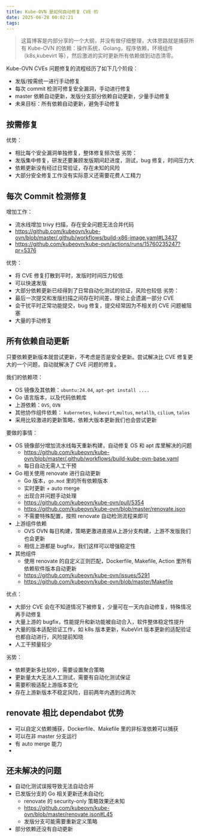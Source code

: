 ```yaml
---
title: Kube-OVN 是如何自动修复 CVE 的
date: 2025-06-28 00:02:21
tags:
---
```


> 这篇博客是内部分享的一个大纲，并没有做仔细整理，大体思路就是捕获所有 Kube-OVN 的依赖：操作系统，Golang，程序依赖，环境组件（k8s,kubevirt 等），然后激进的实时更新所有依赖做到动态清零。

Kube-OVN CVEs 问题修复的流程经历了如下几个阶段：
- 发版/按需统一进行手动修复
- 每次 commit 检测可修复安全漏洞，手动进行修复
- master 依赖自动更新，发版分支部分依赖自动更新，少量手动修复
- 未来目标：所有依赖自动更新，避免手动修复

## 按需修复

优势：
- 相比每个安全漏洞单独修复，整体修复频次低
劣势：
- 发版集中修复，研发还要兼顾发版期间赶进度，测试，bug 修复，时间压力大
- 依赖更新没有经过日常验证，存在未知的风险
- 大部分安全修复工作没有实际意义还需要花费人工精力

## 每次 Commit 检测修复

增加工作：
- 流水线增加 trivy 扫描，存在安全问题无法合并代码
- https://github.com/kubeovn/kube-ovn/blob/master/.github/workflows/build-x86-image.yaml#L3437
- https://github.com/kubeovn/kube-ovn/actions/runs/15760235247?pr=5376

优势：
- 将 CVE 修复打散到平时，发版时时间压力较低
- 可以快速发版
- 大部分依赖更新已经得到了日常自动化测试的验证，风险也较低
劣势：
- 最后一次提交和发版扫描之间存在时间差，理论上会遗漏一部分 CVE
- 会干扰平时正常功能提交，bug 修复，提交经常因为不相关的 CVE 问题被阻塞
- 大量的手动修复

## 所有依赖自动更新

只要依赖更新版本就尝试更新，不考虑是否是安全更新。尝试解决比 CVE 修复更大的一个问题，自动就解决了 CVE 问题的修复。

我们的依赖项：
- OS 镜像及其依赖：`ubuntu:24.04`, `apt-get install ....`
- Go 语言版本，以及代码依赖库
- 上游依赖：`OVS`, `OVN`
- 其他协作组件依赖： `kubernetes`, `kubevirt`,`multus`, `metallb`, `cilium`, `talos`
- 采用比较激进的更新策略，依赖大版本更新我们也会尝试更新


要做的事情：
- OS 镜像部分增加流水线每天重新构建，自动修复 OS 和 apt 库里解决的问题
	- https://github.com/kubeovn/kube-ovn/blob/master/.github/workflows/build-kube-ovn-base.yaml
	- 每日自动无需人工干预
- Go 相关使用 renovate 进行自动更新
	- Go 版本，`go.mod` 里的所有依赖版本
	- 实时更新 + auto merge
	- 出现合并问题手动处理
	- https://github.com/kubeovn/kube-ovn/pull/5354
	- https://github.com/kubeovn/kube-ovn/blob/master/renovate.json
	- 不需要特殊配置，按照 renovate 自动检测流程来即可
- 上游组件依赖
	- OVS OVN 每日构建，策略更激进直接从上游分支构建，上游不发版我们也会更新
	- 相信上游都是 bugfix，我们这样可以增强稳定性
- 其他组件
	- 使用 renovate 的自定义正则匹配，Dockerfile, Makefile, Action 里所有依赖软件版本自动更新
	- https://github.com/kubeovn/kube-ovn/issues/5291
	- https://github.com/kubeovn/kube-ovn/blob/master/Makefile

优点：
- 大部分 CVE 会在不知道情况下被修复，少量可在一天内自动修复，特殊情况再手动修复
- 大量上游的 bugfix，性能提升和新功能被自动合入，软件整体稳定性提升
- 大量的版本适配验证工作，如 k8s 版本更新，KubeVirt 版本更新的适配验证也都自动进行，风险提前知晓
- 人工干预量较少

劣势：
- 依赖更新多比较吵，需要设置聚合策略
- 更新量太大无法人工测试，需要有自动化测试保证
- 需要积极适配上游版本变化
- 存在上游新版本不稳定风险，目前两年内遇到过两次

## renovate 相比 dependabot 优势

- 可以自定义依赖捕获，Dockerfile、Makefile 里的非标准依赖可以捕获
- 可以在非 master 分支运行
- 有 auto merge 能力
- 
## 还未解决的问题

- 自动化测试误报导致无法自动合并
- 已发版分支的 Go 相关更新还未自动化
	- renovate 的 security-only 策略效果还未知
	- https://github.com/kubeovn/kube-ovn/blob/master/renovate.json#L45
	- 发版分支可能需要重新定义策略
- 部分依赖还没有自动更新